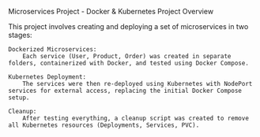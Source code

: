Microservices Project - Docker & Kubernetes
Project Overview

This project involves creating and deploying a set of microservices in two stages:

    Dockerized Microservices:
        Each service (User, Product, Order) was created in separate folders, containerized with Docker, and tested using Docker Compose.

    Kubernetes Deployment:
        The services were then re-deployed using Kubernetes with NodePort services for external access, replacing the initial Docker Compose setup.

    Cleanup:
        After testing everything, a cleanup script was created to remove all Kubernetes resources (Deployments, Services, PVC).
